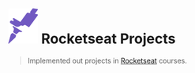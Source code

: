# ![Rocketseat Logo](assets/rs-logo.svg) Rocketseat Projects

> Implemented out projects in [Rocketseat](https://rocketseat.com.br) courses.
